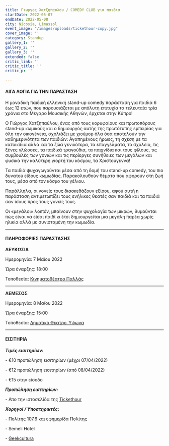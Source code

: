 ```yaml
---
title: Γιωργος Χατζηπαυλου / COMEDY CLUB για παιδια
startDate: 2022-05-07
endDate: 2022-05-08
city: Nicosia, Limassol
event_image: "/images/uploads/tickethour-copy.jpg"
cover_image: ''
category: Standup
gallery_1: ''
gallery_2: ''
gallery_3: ''
extended: false
critic_link: ''
critic_title: ''
critic_p: ''

---
```

#### ΛΙΓΑ ΛΟΓΙΑ ΓΙΑ ΤΗΝ ΠΑΡΑΣΤΑΣΗ

Η μοναδική παιδική ελληνική stand-up comedy παράσταση για παιδιά 6 έως 12 ετών, που παρουσιάζεται με απόλυτη επιτυχία τα τελευταία τρία χρόνια στο Μέγαρο Μουσικής Αθηνών, έρχεται στην Κύπρο!

O Γιώργος Χατζηπαύλου, ένας από τους κορυφαίους και πρωτοπόρους stand-up κωμικούς και ο δημιουργός αυτής της πρωτότυπης εμπειρίας για όλη την οικογένεια, σχολιάζει με χιούμορ όλα όσα αποτελούν την καθημερινότητα των παιδιών: Αγαπημένους ήρωες, τη σχέση με τα κατοικίδια αλλά και τα ζώα γενικότερα, τα επαγγέλματα, το σχολείο, τις ξένες γλώσσες, τα παιδικά τραγούδια, τα παιχνίδια και τους φίλους, τις συμβουλές των γονιών και τις περίεργες συνήθειες των μεγάλων και φυσικά την καλύτερη γιορτή του κόσμου, τα Χριστούγεννα!

Τα παιδιά ψυχαγωγούνται μέσα από τη δομή του stand-up comedy, του πιο δυνατού είδους κωμωδίας. Παρακολουθούν θέματα που αφορούν στη ζωή τους, μέσα από τον κόσμο του γέλιου.

Παράλληλα, οι γονείς τους διασκεδάζουν εξίσου, αφού αυτή η παράσταση αντιμετωπίζει τους ενήλικες θεατές σαν παιδιά και τα παιδιά σαν ίσους προς τους γονείς τους.

Οι «μεγάλοι» λοιπόν, μπαίνουν στην ψυχολογία των μικρών, θυμούνται πώς είναι να είσαι παιδί κι έτσι δημιουργείται μια μεγάλη παρέα χωρίς ηλικία αλλά με συνισταμένη την κωμωδία.

***

#### ΠΛΗΡΟΦΟΡΙΕΣ ΠΑΡΑΣΤΑΣΗΣ

**ΛΕΥΚΩΣΙΑ**

Ημερομηνία: 7 Μαϊου 2022

Ώρα έναρξης: 18:00

Τοποθεσία: [Κινηματοθέατρο Παλλάς](https://www.google.com/maps/place/Pallas+Theater/@35.1732295,33.3551574,17z/data=!3m1!4b1!4m5!3m4!1s0x14de17502ddb6def:0xf9034fe4278c3e69!8m2!3d35.1732295!4d33.3573461 "Πάλλας")

***

**ΛΕΜΕΣΟΣ**

Ημερομηνία: 8 Μαϊου 2022

Ώρα έναρξης: 15:00

Τοποθεσία: [Δημοτικό Θέατρο Ύψωνα](https://www.google.com/maps/place/%CE%94%CE%B7%CE%BC%CE%BF%CF%84%CE%B9%CE%BA%CF%8C+%CE%98%CE%AD%CE%B1%CF%84%CF%81%CE%BF+%CE%8E%CF%88%CF%89%CE%BD%CE%B1/@34.6912512,32.952975,17z/data=!3m1!4b1!4m5!3m4!1s0x14e731ccd67fcb41:0x56c15c90cd4662c2!8m2!3d34.6912517!4d32.9551659 "Δημοτικό Θέατρο Ύψωνα")

***

#### ΕΙΣΙΤΗΡΙΑ

**_Τιμές εισιτηρίων:_**

\- €10 προπώληση εισιτηρίων (μέχρι 07/04/2022)

\- €12 προπώληση εισιτηρίων (από 08/04/2022)

\- €15 στην είσοδο

**_Προπώληση εισιτηρίων:_**

\- Απο την ιστοσελίδα της [Tickethour](https://shop.tickethour.com/ticketmaster_se_3705.html?tkhrq=39c0393a-8394-41d5-9491-80829095f344&tkhrp=099917f9-9696-4f19-8948-5d94d490bdac&tkhrts=1647179426&tkhrc=tickethour&tkhre=shopcy&tkhrrt=Safetynet&tkhrh=8f17c219c51a2992bbfdb89dbcc5fe95 "Tickethour")

**_Χορηγοί / Υποστηρικτές:_**

\- Πολίτης 107.6 και εφημερίδα Πολίτης

\- Semeli Hotel

\- [Geekcultura](https://geekcultura.com/ "Geek cultura")